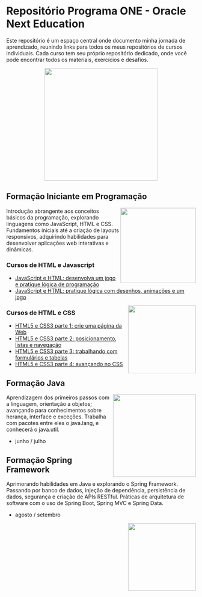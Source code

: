 # Repositório Programa ONE - Oracle Next Education
Este repositório é um espaço central onde documento minha jornada de aprendizado, reunindo links para todos os meus repositórios de cursos individuais. Cada curso tem seu próprio repositório dedicado, onde você pode encontrar todos os materiais, exercícios e desafios.

<div align="center" ><img src="https://github.com/emanoelcampos/programa-one-oracle/assets/68448029/ab736b12-62a0-4f05-90e0-380d5e756c41" width="300"></div>

## Formação Iniciante em Programação

<img align="right" src="https://github.com/emanoelcampos/programa-one-oracle/assets/68448029/097f1c32-2165-41ff-b1ab-a702a16e218d" width="200">

Introdução abrangente aos conceitos básicos da programação, explorando linguagens como JavaScript, HTML e CSS. Fundamentos iniciais até a criação de layouts responsivos, adquirindo habilidades para desenvolver aplicações web interativas e dinâmicas.

### Cursos de HTML e Javascript
- [JavaScript e HTML: desenvolva um jogo e pratique lógica de programação](https://github.com/emanoelcampos/javascript-html-logica-programacao-1)
- [JavaScript e HTML: pratique lógica com desenhos, animações e um jogo](https://github.com/emanoelcampos/javascript-html-logica-programacao-2)

<img align="right" src="https://github.com/emanoelcampos/programa-one-oracle/assets/68448029/d8145ea7-a129-47a9-bf74-ded945c862d4" width="180">

### Cursos de HTML e CSS
- [HTML5 e CSS3 parte 1: crie uma página da Web](https://github.com/emanoelcampos/html-css-1)
- [HTML5 e CSS3 parte 2: posicionamento, listas e navegação](https://github.com/emanoelcampos/html-css-2)
- [HTML5 e CSS3 parte 3: trabalhando com formulários e tabelas](https://github.com/emanoelcampos/html-css-3)
- [HTML5 e CSS3 parte 4: avançando no CSS](https://github.com/emanoelcampos/html-css-4)

## Formação Java

<img align="right" src="https://github.com/emanoelcampos/programa-one-oracle/assets/68448029/5b256c6c-7c68-4ba3-864e-95f4d677960b" width="220">

Aprendizagem dos primeiros passos com a linguagem, orientação a objetos; avançando para conhecimentos sobre herança, interface e exceções. Trabalha com pacotes entre eles o java.lang, e conhecerá o java.util.

- junho / julho

## Formação Spring Framework
Aprimorando habilidades em Java e explorando o Spring Framework. Passando por banco de dados, injeção de dependência, persistência de dados, segurança e criação de APIs RESTful. Práticas de arquitetura de software com o uso de Spring Boot, Spring MVC e Spring Data.

- agosto / setembro

<img align="right" src="https://github.com/emanoelcampos/programa-one-oracle/assets/68448029/d610e7bf-cae8-4763-9031-cdaa65cffa76" width="180">
